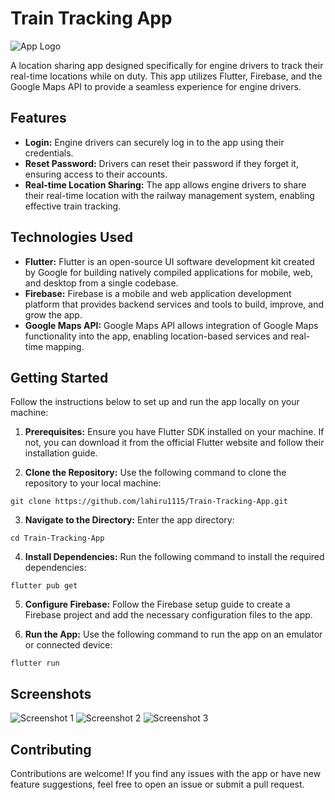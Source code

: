 # Train Tracking App

![App Logo](https://example.com/app-logo.png)

A location sharing app designed specifically for engine drivers to track their real-time locations while on duty. This app utilizes Flutter, Firebase, and the Google Maps API to provide a seamless experience for engine drivers.

## Features

- **Login:** Engine drivers can securely log in to the app using their credentials.
- **Reset Password:** Drivers can reset their password if they forget it, ensuring access to their accounts.
- **Real-time Location Sharing:** The app allows engine drivers to share their real-time location with the railway management system, enabling effective train tracking.

## Technologies Used

- **Flutter:** Flutter is an open-source UI software development kit created by Google for building natively compiled applications for mobile, web, and desktop from a single codebase.
- **Firebase:** Firebase is a mobile and web application development platform that provides backend services and tools to build, improve, and grow the app.
- **Google Maps API:** Google Maps API allows integration of Google Maps functionality into the app, enabling location-based services and real-time mapping.

## Getting Started

Follow the instructions below to set up and run the app locally on your machine:

1. **Prerequisites:** Ensure you have Flutter SDK installed on your machine. If not, you can download it from the official Flutter website and follow their installation guide.

2. **Clone the Repository:** Use the following command to clone the repository to your local machine:
```
git clone https://github.com/lahiru1115/Train-Tracking-App.git
```

3. **Navigate to the Directory:** Enter the app directory:
```
cd Train-Tracking-App
```

4. **Install Dependencies:** Run the following command to install the required dependencies:
```
flutter pub get
```

5. **Configure Firebase:** Follow the Firebase setup guide to create a Firebase project and add the necessary configuration files to the app.

6. **Run the App:** Use the following command to run the app on an emulator or connected device:
```
flutter run
```

## Screenshots

![Screenshot 1](https://example.com/screenshot-1.png)
![Screenshot 2](https://example.com/screenshot-2.png)
![Screenshot 3](https://example.com/screenshot-3.png)

## Contributing

Contributions are welcome! If you find any issues with the app or have new feature suggestions, feel free to open an issue or submit a pull request.
